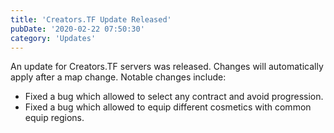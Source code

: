 ```yaml
---
title: 'Creators.TF Update Released'
pubDate: '2020-02-22 07:50:30'
category: 'Updates'
---
```


<p>An update for Creators.TF servers was released. Changes will automatically apply after a map change. Notable changes include:</p>
<ul>
  <li>Fixed a bug which allowed to select any contract and avoid progression.</li>
  <li>Fixed a bug which allowed to equip different cosmetics with common equip regions.</li>
</ul>
